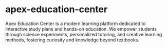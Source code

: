 # apex-education-center
Apex Education Center is a modern learning platform dedicated to interactive study plans and hands-on education. We empower students through science experiments, personalized tutoring, and creative learning methods, fostering curiosity and knowledge beyond textbooks.
